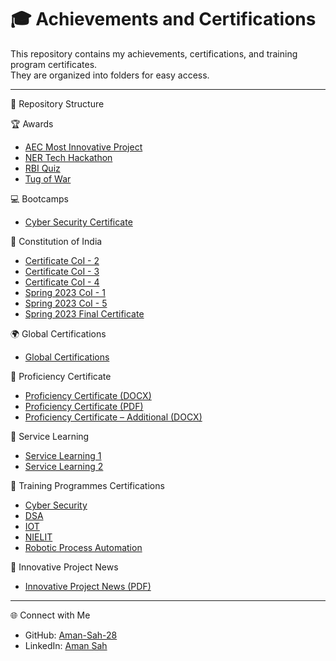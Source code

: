 # 🎓 Achievements and Certifications  

This repository contains my achievements, certifications, and training program certificates.  
They are organized into folders for easy access.  

---

📂 Repository Structure  

🏆 Awards  
- [AEC Most Innovative Project](Awards/AEC%20Most%20Innovative%20Project.jpg)  
- [NER Tech Hackathon](Awards/NER%20Tech%20Hackathon.jpg)  
- [RBI Quiz](Awards/RBI%20Quiz.jpg)  
- [Tug of War](Awards/Tug%20of%20War.jpg)  
 

💻 Bootcamps  
- [Cyber Security Certificate](Bootcamps/cyber%20security.jpg)
  

📖 Constitution of India  
- [Certificate CoI - 2](Constitution%20of%20India/Certificate_-_CoI_-_2.pdf)  
- [Certificate CoI - 3](Constitution%20of%20India/Certificate_-_CoI_-_3.pdf)  
- [Certificate CoI - 4](Constitution%20of%20India/Certificate_-_CoI_-_4.pdf)  
- [Spring 2023 CoI - 1](Constitution%20of%20India/CoI%20-%20Spring%202023_Certificate%20-%20CoI%20-%201.pdf)  
- [Spring 2023 CoI - 5](Constitution%20of%20India/CoI%20-%20Spring%202023_Certificate%20-%20CoI%20-%205.pdf)  
- [Spring 2023 Final Certificate](Constitution%20of%20India/CoI%20-%20Spring%202023_Final%20Certificate%20Col.pdf)  


🌍 Global Certifications  
- [Global Certifications](Global%20Certifications/)
  

📜 Proficiency Certificate  
- [Proficiency Certificate (DOCX)](Proficiency%20Certificate/DC2022BCA0025.docx)  
- [Proficiency Certificate (PDF)](Proficiency%20Certificate/DC2022BCA0025.pdf)  
- [Proficiency Certificate – Additional (DOCX)](Proficiency%20Certificate/DC2022BCA0025_Certificates.docx)  


🤝 Service Learning  
- [Service Learning 1](Service%20Learning/Service%20Learning%201.jpg)  
- [Service Learning 2](Service%20Learning/Service%20Learning%202.jpg)  


🏫 Training Programmes Certifications  
- [Cyber Security](Training%20Programmes%20Certifications/Cyber%20Security.jpg)  
- [DSA](Training%20Programmes%20Certifications/DSA.jpg)  
- [IOT](Training%20Programmes%20Certifications/IOT.jpg)  
- [NIELIT](Training%20Programmes%20Certifications/NIELIT.jpg)  
- [Robotic Process Automation](Training%20Programmes%20Certifications/Robotic%20Process%20Automation.jpg)  


📰 Innovative Project News  
- [Innovative Project News (PDF)](Innovative%20Project%20News.pdf)  

----

🌐 Connect with Me  
- GitHub: [Aman-Sah-28](https://github.com/Aman-Sah-28)  
- LinkedIn: [Aman Sah](https://www.linkedin.com/in/aman-sah-609721207)  
